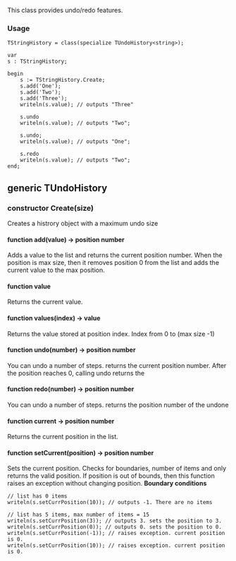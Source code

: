 This class provides undo/redo features.

### Usage
```
TStringHistory = class(specialize TUndoHistory<string>);

var
s : TStringHistory;

begin
	s := TStringHistory.Create;
	s.add('One');
	s.add('Two');
	s.add('Three');
	writeln(s.value); // outputs "Three"
	
	s.undo
	writeln(s.value); // outputs "Two";
	
	s.undo;
	writeln(s.value); // outputs "One";
	
	s.redo
	writeln(s.value); // outputs "Two";
end;

```


## generic TUndoHistory

### constructor **Create(size)**
Creates a histrory object with a maximum undo size

#### function **add(value)** -> position number
Adds a value to the list and returns the current position number. When the position is max size, then it removes position 0 from the list and adds the current value to the max position.
#### function **value**
Returns the current value.

####  function **values(index)** -> value
Returns the value stored at position index. 
Index from 0 to (max size -1)

#### function **undo(number)** -> position number
You can undo a number of steps. returns the current position number. After the position reaches 0, calling undo returns the 
#### function **redo(number)** -> position number
You can undo a number of steps. returns the position number of the undone 

#### function **current** -> position number
Returns the current position in the list.

#### function **setCurrent(position)** -> position number
Sets the current position. 
Checks for boundaries, number of items and only returns the valid position.
If position is out of bounds, then this function raises an exception without changing position.
**Boundary conditions**
```
// list has 0 items
writeln(s.setCurrPosition(10)); // outputs -1. There are no items

// list has 5 items, max number of items = 15
writeln(s.setCurrPosition(3)); // outputs 3. sets the position to 3.
writeln(s.setCurrPosition(0)); // outputs 0. sets the position to 0.
writeln(s.setCurrPosition(-1)); // raises exception. current position is 0.
writeln(s.setCurrPosition(10)); // raises exception. current position is 0.
```


